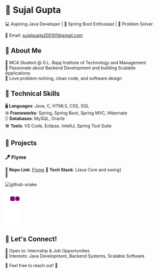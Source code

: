 # 📌 Sujal Gupta

💻 Aspiring Java Developer | 🚀 Spring Boot Enthusiast | 🎯 Problem Solver

📧 Email: sujalgupta200101@gmail.com

## 🚀 About Me
🔹 MCA Student @ G.L. Bajaj Institute of Technology and Management  
🔹 Passionate about Backend Development and building Scalable Applications  
🔹 Love problem-solving, clean code, and software design  

## 🔧 Technical Skills
🖥️ **Languages**: Java, C, HTML5, CSS, SQL  
⚙️ **Frameworks**: Spring, Spring Boot, Spring MVC, Hibernate  
🗄️ **Databases**: MySQL, Oracle  
🛠️ **Tools**: VS Code, Eclipse, IntelliJ, Spring Tool Suite  

## 💼 Projects
### 🪁 Flyme
🔹 **Repo Link**: [Flyme](https://github.com/sujalgupta0111/flyme)
🔹 **Tech Stack**: [Java Core and swing]  
🔹 


<picture>
  <source media="(prefers-color-scheme: dark)" srcset="https://raw.githubusercontent.com/sujalgupta0111/sujalgupta0111/output/github-snake-dark.svg" />
  <source media="(prefers-color-scheme: light)" srcset="https://raw.githubusercontent.com/sujalgupta0111/sujalgupta0111/output/github-snake.svg" />
  <img alt="github-snake" src="https://raw.githubusercontent.com/tobiasmeyhoefer/tobiasmeyhoefer/output/github-snake.svg" />
</picture>


![snake gif](https://github.com/sujalgupta0111/sujalgupta0111/blob/output/github-contribution-grid-snake.gif)


## 🤝 Let's Connect!
🔹 Open to: Internship & Job Opportunities  
🔹 Interests: Java Development, Backend Systems, Scalable Software  

💬 Feel free to reach out! 🚀  
